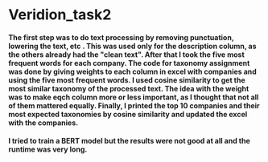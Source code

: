 # Veridion_task2

#### The first step was to do text processing by removing punctuation, lowering the text, etc . This was used only for the description column, as the others already had the "clean text". After that I took the five most frequent words for each company. The code for taxonomy assignment was done by giving weights to each column in excel with companies and using the five most frequent words. I used cosine similarity to get the most similar taxonomy of the processed text. The idea with the weight was to make eqch column more or less important, as I thought that not all of them mattered equally. Finally, I printed the top 10 companies and their most expected taxonomies by cosine similarity and updated the excel with the companies.
#### I tried to train a BERT model but the results were not good at all and the runtime was very long.
